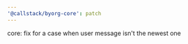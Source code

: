 ```yaml
---
'@callstack/byorg-core': patch
---
```


core: fix for a case when user message isn't the newest one
